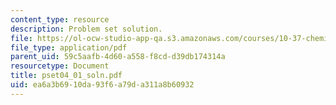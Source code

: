 ```yaml
---
content_type: resource
description: Problem set solution.
file: https://ol-ocw-studio-app-qa.s3.amazonaws.com/courses/10-37-chemical-and-biological-reaction-engineering-spring-2007/ea6a3b6910da93f6a79da311a8b60932_pset04_01_soln.pdf
file_type: application/pdf
parent_uid: 59c5aafb-4d60-a558-f8cd-d39db174314a
resourcetype: Document
title: pset04_01_soln.pdf
uid: ea6a3b69-10da-93f6-a79d-a311a8b60932
---
```

